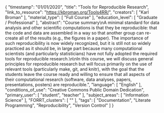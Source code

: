 {
    "timestamp": "01/01/2020",
    "title": "Tools for Reproducible Research",
    "link_to_resource": "https://kbroman.org/Tools4RR/",
    "creators": [
        "Karl Broman"
    ],
    "material_type": [
        "Full Course"
    ],
    "education_level": [
        "Graduate / Professional"
    ],
    "abstract": "Course summary\nA minimal standard for data analysis and other scientific computations is that they be reproducible: that the code and data are assembled in a way so that another group can re-create all of the results (e.g., the figures in a paper). The importance of such reproducibility is now widely recognized, but it is still not so widely practiced as it should be, in large part because many computational scientists (and particularly statisticians) have not fully adopted the required tools for reproducible research.\n\nIn this course, we will discuss general principles for reproducible research but will focus primarily on the use of relevant tools (particularly make, git, and knitr), with the goal that the students leave the course ready and willing to ensure that all aspects of their computational research (software, data analyses, papers, presentations, posters) are reproducible.",
    "language": [
        "English"
    ],
    "conditions_of_use": "Creative Commons Public Domain Dedication",
    "primary_user": [
        "student",
        "teacher"
    ],
    "subject_areas": [
        "Information Science"
    ],
    "FORRT_clusters": [
        ""
    ],
    "tags": [
        "Documentation",
        "Literate Programming",
        "Reproducibility",
        "Version Control"
    ]
}